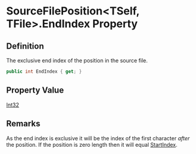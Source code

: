 # SourceFilePosition&lt;TSelf, TFile&gt;.EndIndex Property
## Definition

The exclusive end index of the position in the source file.

```c#
public int EndIndex { get; }
```

## Property Value

[Int32](https://learn.microsoft.com/en-gb/dotnet/api/System.Int32)
## Remarks

As the end index is exclusive it will be the index of the first character *after* the position. If the position is zero length then it will equal [StartIndex](MrKWatkins.Ast.Position.SourceFilePosition-2.StartIndex.md).

